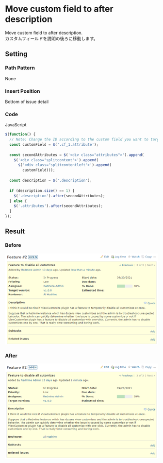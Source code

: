 # Move custom field to after description

Move custom field to after description.  
カスタムフィールドを説明の後ろに移動します。

## Setting

### Path Pattern

None

### Insert Position

Bottom of issue detail
<!-- 
Head of all pages
Bottom of issue form
Bottom of issue detail
Bottom of all pages
-->

### Code

JavaScript
<!--
JavaScript
CSS
HTML
-->

```javascript
$(function() {
  // Note: Change the ID according to the custom field you want to target.
  const customField = $('.cf_1.attribute');

  const secondAttributes = $('<div class="attributes">').append(
    $('<div class="splitcontent">').append(
      $('<div class="splitcontentleft">').append(
        customField)));

  const description = $('.description');

  if (description.size() == 1) {
    $('.description').after(secondAttributes);
  } else {
    $('.attributes').after(secondAttributes);
  }
});
```

## Result

### Before

![before](./before.png)

### After

![after](./after.png)
